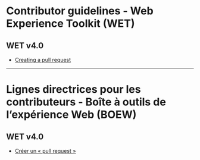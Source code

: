 # Contributor guidelines - Web Experience Toolkit (WET)

## WET v4.0

* [Creating a pull request](https://wet-boew.github.io/wet-boew/docs/pull-en.html)

-------------------------------------------------------------------

# Lignes directrices pour les contributeurs - Boîte à outils de l’expérience Web (BOEW)

## WET v4.0

* [Créer un &#171;&#160;pull request&#160;&#187;](https://wet-boew.github.io/wet-boew/docs/pull-fr.html)
